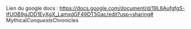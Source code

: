 Lien du google docs : https://docs.google.com/document/d/19L6AufgfgS-tfUOB9gJDD1EyXgX_LamxdGF49DT5Gac/edit?usp=sharing#   M y t h i c a l _ C o n q u e s t s _ C h r o n i c l e s  
 